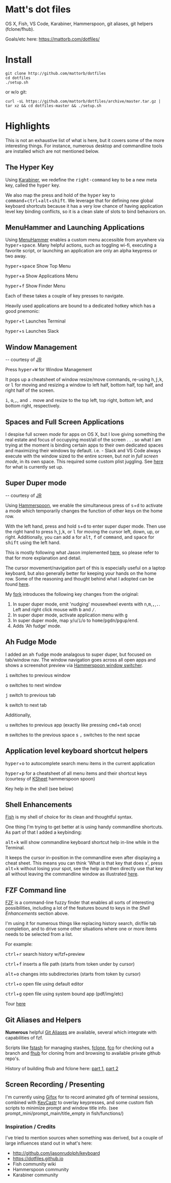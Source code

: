 # Matt's dot files
OS X, Fish, VS Code, Karabiner, Hammerspoon, git aliases, git helpers (fclone/fhub).

Goals/etc here: https://mattorb.com/dotfiles/

# Install
```
git clone http://github.com/mattorb/dotfiles
cd dotfiles
./setup.sh
```
or w/o git:
```
curl -sL https://github.com/mattorb/dotfiles/archive/master.tar.gz | tar xz && cd dotfiles-master && ./setup.sh
```

# Highlights
This is not an exhaustive list of what is here, but it covers some of the more interesting things.  For instance, numerous desktop and commandline tools are installed which are not mentioned below.

## The Hyper Key
Using [Karabiner](https://pqrs.org/osx/karabiner/), we redefine the <kbd>right-command</kbd> key to be a new meta key, called the <kbd>hyper</kbd> key.   

We also map the press and hold of the <kbd>hyper</kbd> key to <kbd>command</kbd>+<kbd>ctrl</kbd>+<kbd>alt</kbd>+<kbd>shift</kbd>. We leverage that for defining new global keyboard shortcuts because it has a very low chance of having application level key binding conflicts, so it is a clean slate of slots to bind behaviors on.

## MenuHammer and Launching Applications
Using [MenuHammer](https://github.com/FryJay/MenuHammer) enables a custom menu accessible from anywhere via <kbd>hyper</kbd>+<kbd>space</kbd>.   Many helpful actions, such as toggling wi-fi, executing a favorite script, or launching an application are only an alpha keypress or two away.

<kbd>hyper</kbd>+<kbd>space</kbd> Show Top Menu

<kbd>hyper</kbd>+<kbd>a</kbd> Show Applications Menu

<kbd>hyper</kbd>+<kbd>f</kbd> Show Finder Menu

Each of these takes a couple of key presses to navigate.   

Heavily used applications are bound to a dedicated hotkey which has a good pnemonic: 

<kbd>hyper</kbd>+<kbd>t</kbd> Launches Terminal

<kbd>hyper</kbd>+<kbd>s</kbd> Launches Slack

## Window Management
-- courtesy of [JR](https://github.com/jasonrudolph/keyboard/)

Press <kbd>hyper</kbd>+<kbd>W</kbd> for Window Management 

It pops up a cheatsheet of window resize/move commands, re-using <kbd>h</kbd>,<kbd>j</kbd>,<kbd>k</kbd>, or <kbd>l</kbd> for moving and resizing a window to left half, bottom half, top half, and right half of the screen. 

<kbd>i</kbd>, <kbd>o</kbd>,<kbd>,</kbd>, and <kbd>.</kbd> move and resize to the top left, top right, bottom left, and bottom right, respectively.

## Spaces and Full Screen Applications
I despise full screen *mode* for apps on OS X, but I love giving something the real estate and focus of occupying most/all of the screen . . . so what I am trying at the moment is binding certain apps to their own dedicated spaces and maximizing their windows by default.  i.e. - Slack and VS Code always execute with the window sized to the entire screen, but _not_ in *full screen mode*, in its own space.  This required some custom plist juggling.  See [here](prefs/osx/spaces.plist) for what is currently set up.

## Super Duper mode
-- courtesy of [JR](https://github.com/jasonrudolph/keyboard/)

Using [Hammerspoon](https://www.hammerspoon.org), we enable the simultaneous press of <kbd>s</kbd>+<kbd>d</kbd> to activate a mode which temporarily changes the function of other keys on the home row.

With the left hand, press and hold <kbd>s</kbd>+<kbd>d</kbd> to enter super duper mode.  Then use the right hand to press <kbd>h</kbd>,<kbd>j</kbd>,<kbd>k</kbd>, or <kbd>l</kbd> for moving the cursor left, down, up, or right.  Additionally, you can add <kbd>a</kbd> for <kbd>alt</kbd>, <kbd>f</kbd> of <kbd>command</kbd>, and <kbd>space</kbd> for <kbd>shift</kbd> using the left hand.

This is mostly following what Jason implemented [here](https://github.com/jasonrudolph/keyboard/), so please refer to that for more explanation and detail.

The cursor movement/navigation part of this is especially useful on a laptop keyboard, but also generally better for keeping your hands on the home row.  Some of the reasoning and thought behind what I adopted can be found [here](https://mattorb.com/level-up-shortcuts-hammerspoon-home-row/).

My [fork](https://github.com/mattorb/keyboard) introduces the following key changes from the original:
1. In super duper mode, emit 'nudging' mousewheel events with <kbd>n</kbd>,<kbd>m</kbd>,<kbd>,</kbd>,<kbd>.</kbd>.  Left and right click mouse with <kbd>b</kbd> and <kbd>/</kbd>.
2. In super duper mode, activate application menu with <kbd>g</kbd>
3. In super duper mode, map <kbd>y</kbd>/<kbd>u</kbd>/<kbd>i</kbd>/<kbd>o</kbd> to <kbd>home</kbd>/<kbd>pgdn</kbd>/<kbd>pgup</kbd>/<kbd>end</kbd>.
4. Adds 'Ah fudge' mode.

## Ah Fudge Mode
I added an <kbd>a</kbd>h <kbd>f</kbd>udge mode analagous to super duper, 
but focused on tab/window nav. The window navigation goes across all open apps and shows a screenshot preview via [Hammerspoon window switcher](https://www.hammerspoon.org/docs/hs.window.switcher.html).

<kbd>i</kbd> switches to previous window

<kbd>o</kbd> switches to next window 

<kbd>j</kbd> switch to previous tab

<kbd>k</kbd> switch to next tab

Additionally, 

<kbd>u</kbd> switches to previous app (exactly like pressing <kbd>cmd</kbd>+<kbd>tab</kbd> once)

<kbd>m</kbd> switches to the previous space
s
<kbd>,</kbd> switches to the next spcae


## Application level keyboard shortcut helpers

<kbd>hyper</kbd>+<kbd>o</kbd> to autocomplete search menu items in the current application

<kbd>hyper</kbd>+<kbd>p</kbd> for a cheatsheet of all menu items and their shortcut keys  (courtesy of [KSheet](https://www.hammerspoon.org/Spoons/KSheet.html) hammerspoon spoon)

Key help in the shell (see below)

## Shell Enhancements
[Fish](https://www.fishshell.com) is my shell of choice for its clean and thoughtful syntax.

One thing I'm trying to get better at is using handy commandline shortcuts.  As part of that I added a keybinding:

<kbd>alt</kbd>+<kbd>k</kbd> will show commandline keyboard shortcut help in-line while in the Terminal.   

It keeps the cursor in-position in the commandline even after displaying a cheat sheet.  This means you can think 'What is that key that does x', press <kbd>alt</kbd>+<kbd>k</kbd> without losing your spot, see the help and then directly use that key all without leaving the commandline window as illustrated [here](https://mattorb.com/level-up-shortcuts-and-the-hyper-key/).

## FZF Command line  
[FZF](https://github.com/junegunn/fzf) is a command-line fuzzy finder that enables all sorts of interesting possibilities, including a lot of the features bound to keys in the *Shell Enhancements* section above.

I'm using it for numerous things like replacing history search, dir/file tab completion, and to drive some other situations where one or more items needs to be selected from a list. 

For example:

<kbd>ctrl</kbd>+<kbd>r</kbd> search history w/fzf+preview

<kbd>ctrl</kbd>+<kbd>f</kbd> inserts a file path (starts from token under by cursor)

<kbd>alt</kbd>+<kbd>o</kbd>	changes into subdirectories (starts from token by cursor)

<kbd>ctrl</kbd>+<kbd>o</kbd> open file using default editor

<kbd>ctrl</kbd>+<kbd>g</kbd> open file using system bound app (pdf/img/etc)


Tour [here](https://mattorb.com/the-many-faces-of-fzf/)

## Git Aliases and Helpers
**Numerous** helpful [Git Aliases](git/.gitaliases) are available, several which integrate with capabilities of fzf.

Scripts like [fstash](bin/fstash) for managing stashes, [fclone](fish/functions/fclone.fish), [fco](fish/functions/fco.fish) for checking out a branch and [fhub](fish/functions/fhub.fish) for cloning from and browsing to available private github repo's.  

History of building fhub and fclone here:  [part 1](https://mattorb.com/fuzzy-find-github-repository/), [part 2](https://mattorb.com/fuzzy-find-a-github-repository-part-deux/)

## Screen Recording / Presenting
I'm currently using [Gifox](https://gifox.io) for to record animated gifs of terminal sessions, combined with [KeyCastr](https://github.com/keycastr/keycastr) to overlay keypresses, and some custom fish scripts to minimize prompt and window title info. (see prompt_mini/prompt_main/title_empty in fish/functions/)

### Inspiration / Credits
I've tried to mention sources when something was derived, but a couple of large influences stand out in what's here:
* http://github.com/jasonrudolph/keyboard
* https://dotfiles.github.io
* Fish community wiki
* Hammerspoon community
* Karabiner community

